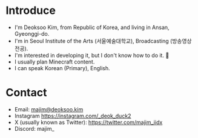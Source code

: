 # Introduce 

* I'm Deoksoo Kim, from Republic of Korea, and living in Ansan, Gyeonggi-do.
* I'm in Seoul Institute of the Arts (서울예술대학교), Broadcasting (방송영상전공). 
* I'm interested in developing it, but I don't know how to do it. 🤣
* I usually plan Minecraft content.
* I can speak Korean (Primary), English.

# Contact

* Email: majim@deoksoo.kim
* Instagram  https://instagram.com/_deok_duck2
* X (usually known as Twitter): https://twitter.com/majim_iidx
* Discord: majim_


<!--
**majim1209/majim1209** is a ✨ _special_ ✨ repository because its `README.md` (this file) appears on your GitHub profile.

Here are some ideas to get you started:

- 🔭 I’m currently working on ...
- 🌱 I’m currently learning ...
- 👯 I’m looking to collaborate on ...
- 🤔 I’m looking for help with ...
- 💬 Ask me about ...
- 📫 How to reach me: ...
- 😄 Pronouns: ...
- ⚡ Fun fact: ...
-->
